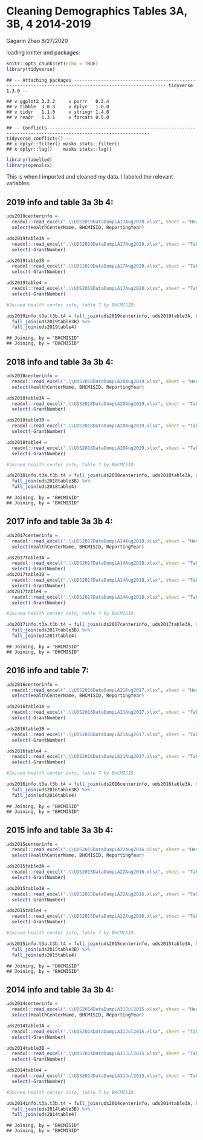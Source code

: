 Cleaning Demographics Tables 3A, 3B, 4 2014-2019
================
Gagarin Zhao
8/27/2020

loading knitter and packages:

``` r
knitr::opts_chunk$set(echo = TRUE)
library(tidyverse)
```

    ## -- Attaching packages -------------------------------------------------------------------------------------------------------- tidyverse 1.3.0 --

    ## v ggplot2 3.3.2     v purrr   0.3.4
    ## v tibble  3.0.3     v dplyr   1.0.0
    ## v tidyr   1.1.0     v stringr 1.4.0
    ## v readr   1.3.1     v forcats 0.5.0

    ## -- Conflicts ----------------------------------------------------------------------------------------------------------- tidyverse_conflicts() --
    ## x dplyr::filter() masks stats::filter()
    ## x dplyr::lag()    masks stats::lag()

``` r
library(labelled)
library(openxlsx)
```

This is when I imported and cleaned my data. I labeled the relevant
variables.

## 2019 info and table 3a 3b 4:

``` r
uds2019centerinfo = 
  readxl::read_excel(".\\UDS2019DataDumpLA17Aug2020.xlsx", sheet = "HealthCenterInfo") %>% 
  select(HealthCenterName, BHCMISID, ReportingYear)

uds2019table3A = 
  readxl::read_excel(".\\UDS2019DataDumpLA17Aug2020.xlsx", sheet = "Table3A") %>% 
  select(-GrantNumber)

uds2019table3B = 
  readxl::read_excel(".\\UDS2019DataDumpLA17Aug2020.xlsx", sheet = "Table3B") %>% 
  select(-GrantNumber)

uds2019table4 = 
  readxl::read_excel(".\\UDS2019DataDumpLA17Aug2020.xlsx", sheet = "Table4") %>% 
  select(-GrantNumber)

#Joined health center info, table 7 by BHCMISID:

uds2019info.t3a.t3b.t4 = full_join(uds2019centerinfo, uds2019table3A, by = "BHCMISID") %>% 
  full_join(uds2019table3B) %>%
  full_join(uds2019table4)
```

    ## Joining, by = "BHCMISID"
    ## Joining, by = "BHCMISID"

## 2018 info and table 3a 3b 4:

``` r
uds2018centerinfo = 
  readxl::read_excel(".\\UDS2018DataDumpLA20Aug2019.xlsx", sheet = "HealthCenterInfo") %>% 
  select(HealthCenterName, BHCMISID, ReportingYear)

uds2018table3A = 
  readxl::read_excel(".\\UDS2018DataDumpLA20Aug2019.xlsx", sheet = "Table3A") %>% 
  select(-GrantNumber)

uds2018table3B = 
  readxl::read_excel(".\\UDS2018DataDumpLA20Aug2019.xlsx", sheet = "Table3B") %>% 
  select(-GrantNumber)

uds2018table4 = 
  readxl::read_excel(".\\UDS2018DataDumpLA20Aug2019.xlsx", sheet = "Table4") %>% 
  select(-GrantNumber)

#Joined health center info, table 7 by BHCMISID:

uds2018info.t3a.t3b.t4 = full_join(uds2018centerinfo, uds2018table3A, by = "BHCMISID") %>% 
  full_join(uds2018table3B) %>% 
  full_join(uds2018table4)
```

    ## Joining, by = "BHCMISID"
    ## Joining, by = "BHCMISID"

## 2017 info and table 3a 3b 4:

``` r
uds2017centerinfo = 
  readxl::read_excel(".\\UDS2017DataDumpLA14Aug2018.xlsx", sheet = "HealthCenterInfo") %>% 
  select(HealthCenterName, BHCMISID, ReportingYear)

uds2017table3A = 
  readxl::read_excel(".\\UDS2017DataDumpLA14Aug2018.xlsx", sheet = "Table3A") %>% 
  select(-GrantNumber)
uds2017table3B = 
  readxl::read_excel(".\\UDS2017DataDumpLA14Aug2018.xlsx", sheet = "Table3B") %>% 
  select(-GrantNumber)
uds2017table4 = 
  readxl::read_excel(".\\UDS2017DataDumpLA14Aug2018.xlsx", sheet = "Table4") %>% 
  select(-GrantNumber)

#Joined health center info, table 7 by BHCMISID:

uds2017info.t3a.t3b.t4 = full_join(uds2017centerinfo, uds2017table3A, by = "BHCMISID") %>% 
  full_join(uds2017table3B) %>% 
  full_join(uds2017table4)
```

    ## Joining, by = "BHCMISID"
    ## Joining, by = "BHCMISID"

## 2016 info and table 7:

``` r
uds2016centerinfo = 
  readxl::read_excel(".\\UDS2016DataDumpLA21Aug2017.xlsx", sheet = "HealthCenterInfo") %>% 
  select(HealthCenterName, BHCMISID, ReportingYear)

uds2016table3A = 
  readxl::read_excel(".\\UDS2016DataDumpLA21Aug2017.xlsx", sheet = "Table3A") %>% 
  select(-GrantNumber)

uds2016table3B = 
  readxl::read_excel(".\\UDS2016DataDumpLA21Aug2017.xlsx", sheet = "Table3B") %>% 
  select(-GrantNumber)

uds2016table4 = 
  readxl::read_excel(".\\UDS2016DataDumpLA21Aug2017.xlsx", sheet = "Table4") %>% 
  select(-GrantNumber)

#Joined health center info, table 7 by BHCMISID:

uds2016info.t3a.t3b.t4 = full_join(uds2016centerinfo, uds2016table3A, by = "BHCMISID") %>% 
  full_join(uds2016table3B) %>% 
  full_join(uds2016table4)
```

    ## Joining, by = "BHCMISID"
    ## Joining, by = "BHCMISID"

## 2015 info and table 3a 3b 4:

``` r
uds2015centerinfo = 
  readxl::read_excel(".\\UDS2015DataDumpLA22Aug2016.xlsx", sheet = "HealthCenterInfo") %>% 
  select(HealthCenterName, BHCMISID, ReportingYear)

uds2015table3A = 
  readxl::read_excel(".\\UDS2015DataDumpLA22Aug2016.xlsx", sheet = "Table3A") %>% 
  select(-GrantNumber)

uds2015table3B = 
  readxl::read_excel(".\\UDS2015DataDumpLA22Aug2016.xlsx", sheet = "Table3B") %>% 
  select(-GrantNumber)

uds2015table4 = 
  readxl::read_excel(".\\UDS2015DataDumpLA22Aug2016.xlsx", sheet = "Table4") %>% 
  select(-GrantNumber)

#Joined health center info, table 7 by BHCMISID:

uds2015info.t3a.t3b.t4 = full_join(uds2015centerinfo, uds2015table3A, by = "BHCMISID") %>% 
  full_join(uds2015table3B) %>% 
  full_join(uds2015table4)
```

    ## Joining, by = "BHCMISID"
    ## Joining, by = "BHCMISID"

## 2014 info and table 3a 3b 4:

``` r
uds2014centerinfo = 
  readxl::read_excel(".\\UDS2014DataDumpLA31Jul2015.xlsx", sheet = "HealthCenterInfo") %>% 
  select(HealthCenterName, BHCMISID, ReportingYear)

uds2014table3A = 
  readxl::read_excel(".\\UDS2014DataDumpLA31Jul2015.xlsx", sheet = "Table3A") %>% 
  select(-GrantNumber)

uds2014table3B = 
  readxl::read_excel(".\\UDS2014DataDumpLA31Jul2015.xlsx", sheet = "Table3B") %>% 
  select(-GrantNumber)

uds2014table4 = 
  readxl::read_excel(".\\UDS2014DataDumpLA31Jul2015.xlsx", sheet = "Table4") %>% 
  select(-GrantNumber)

#Joined health center info, table 7 by BHCMISID:

uds2014info.t3a.t3b.t4 = full_join(uds2014centerinfo, uds2014table3A, by = "BHCMISID") %>% 
  full_join(uds2014table3B) %>% 
  full_join(uds2014table4)
```

    ## Joining, by = "BHCMISID"
    ## Joining, by = "BHCMISID"
